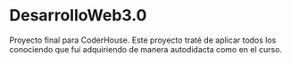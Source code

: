 # DesarrolloWeb3.0
Proyecto final para CoderHouse.
Este proyecto traté de aplicar todos los conociendo que fuí adquiriendo de manera autodidacta como en el curso.
